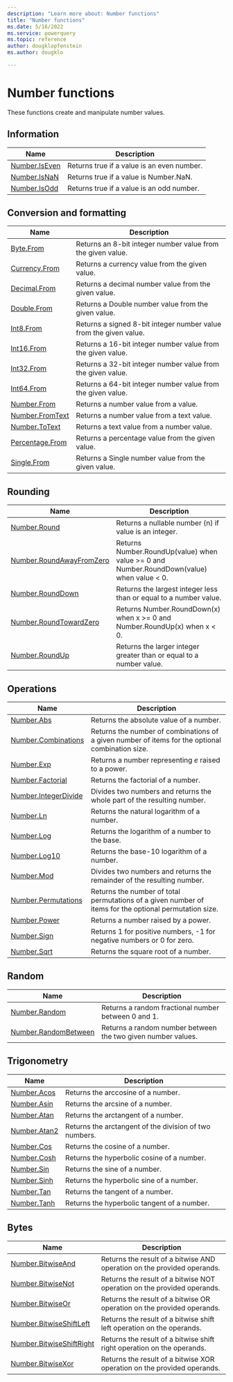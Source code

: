 ```yaml
---
description: "Learn more about: Number functions"
title: "Number functions"
ms.date: 5/16/2022
ms.service: powerquery
ms.topic: reference
author: dougklopfenstein
ms.author: dougklo

---
```

# Number functions

These functions create and manipulate number values.

## Information

|Name|Description|  
|------------|---------------|  
|[Number.IsEven](number-iseven.md)|Returns true if a value is an even number.|
|[Number.IsNaN](number-isnan.md)|Returns true if a value is Number.NaN.|  
|[Number.IsOdd](number-isodd.md)|Returns true if a value is an odd number.|  

## Conversion and formatting  

|Name|Description|
|------------|---------------|
|[Byte.From](byte-from.md)|Returns an 8-bit integer number value from the given value.|
|[Currency.From](currency-from.md)|Returns a currency value from the given value.|
|[Decimal.From](decimal-from.md)|Returns a decimal number value from the given value.|
|[Double.From](double-from.md)|Returns a Double number value from the given value.|
|[Int8.From](int8-from.md)|Returns a signed 8-bit integer number value from the given value.|
|[Int16.From](int16-from.md)|Returns a 16-bit integer number value from the given value.|
|[Int32.From](int32-from.md)|Returns a 32-bit integer number value from the given value.|
|[Int64.From](int64-from.md)|Returns a 64-bit integer number value from the given value.|
|[Number.From](number-from.md)|Returns a number value from a value.|
|[Number.FromText](number-fromtext.md)|Returns a number value from a text value.|
|[Number.ToText](number-totext.md)|Returns a text value from a number value.|
|[Percentage.From](percentage-from.md)|Returns a percentage value from the given value.|
|[Single.From](single-from.md)|Returns a Single number value from the given value.|

## Rounding

|Name|Description|
|------------|---------------|
|[Number.Round](number-round.md)|Returns a nullable number (n) if value is an integer.|
|[Number.RoundAwayFromZero](number-roundawayfromzero.md)|Returns Number.RoundUp(value) when value &gt;= 0 and Number.RoundDown(value) when value &lt; 0.|
|[Number.RoundDown](number-rounddown.md)|Returns the largest integer less than or equal to a number value.|
|[Number.RoundTowardZero](number-roundtowardzero.md)|Returns Number.RoundDown(x) when x &gt;= 0 and Number.RoundUp(x) when x &lt; 0.|
|[Number.RoundUp](number-roundup.md)|Returns the larger integer greater than or equal to a number value.|  

## Operations

|Name|Description|
|------------|---------------|
|[Number.Abs](number-abs.md)|Returns the absolute value of a number.|
|[Number.Combinations](number-combinations.md)|Returns the number of combinations of a given number of items for the optional combination size.|
|[Number.Exp](number-exp.md)|Returns a number representing *e* raised to a power.|
|[Number.Factorial](number-factorial.md)|Returns the factorial of a number.|
|[Number.IntegerDivide](number-integerdivide.md)|Divides two numbers and returns the whole part of the resulting number.|
|[Number.Ln](number-ln.md)|Returns the natural logarithm of a number.|
|[Number.Log](number-log.md)|Returns the logarithm of a number to the base.|
|[Number.Log10](number-log10.md)|Returns the base-10 logarithm of a number.|
|[Number.Mod](number-mod.md)|Divides two numbers and returns the remainder of the resulting number.|
|[Number.Permutations](number-permutations.md)|Returns the number of total permutations of a given number of items for the optional permutation size.|
|[Number.Power](number-power.md)|Returns a number raised by a power.|
|[Number.Sign](number-sign.md)|Returns 1 for positive numbers, -1 for negative numbers or 0 for zero.|
|[Number.Sqrt](number-sqrt.md)|Returns the square root of a number.|

## Random

|Name|Description|
|------------|---------------|
|[Number.Random](number-random.md)|Returns a random fractional number between 0 and 1.|
|[Number.RandomBetween](number-randombetween.md)|Returns a random number between the two given number values.|

## Trigonometry

|Name|Description|
|------------|---------------|
|[Number.Acos](number-acos.md)|Returns the arccosine of a number.|
|[Number.Asin](number-asin.md)|Returns the arcsine of a number.|
|[Number.Atan](number-atan.md)|Returns the arctangent of a number.|
|[Number.Atan2](number-atan2.md)|Returns the arctangent of the division of two numbers.|
|[Number.Cos](number-cos.md)|Returns the cosine of a number.|
|[Number.Cosh](number-cosh.md)|Returns the hyperbolic cosine of a number.|
|[Number.Sin](number-sin.md)|Returns the sine of a number.|
|[Number.Sinh](number-sinh.md)|Returns the hyperbolic sine of a number.|
|[Number.Tan](number-tan.md)|Returns the tangent of a number.|
|[Number.Tanh](number-tanh.md)|Returns the hyperbolic tangent of a number.|

## Bytes

|Name|Description|
|------------|---------------|
|[Number.BitwiseAnd](number-bitwiseand.md)|Returns the result of a bitwise AND operation on the provided operands.|
|[Number.BitwiseNot](number-bitwisenot.md)|Returns the result of a bitwise NOT operation on the provided operands.|
|[Number.BitwiseOr](number-bitwiseor.md)|Returns the result of a bitwise OR operation on the provided operands.|
|[Number.BitwiseShiftLeft](number-bitwiseshiftleft.md)|Returns the result of a bitwise shift left operation on the operands.|
|[Number.BitwiseShiftRight](number-bitwiseshiftright.md)|Returns the result of a bitwise shift right operation on the operands.|
|[Number.BitwiseXor](number-bitwisexor.md)|Returns the result of a bitwise XOR operation on the provided operands.|
